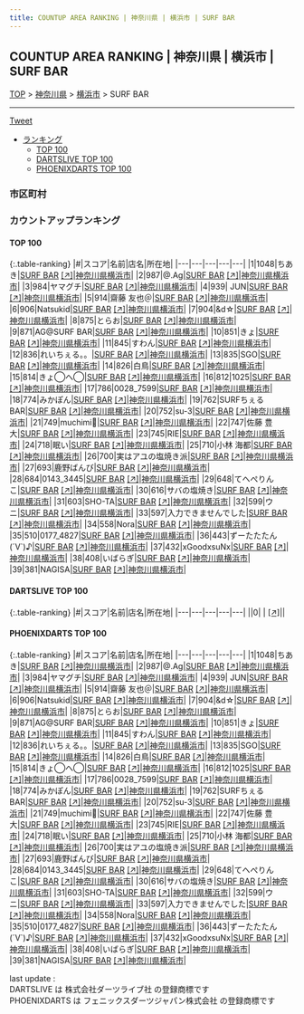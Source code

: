 ```yaml
---
title: COUNTUP AREA RANKING | 神奈川県 | 横浜市 | SURF BAR
---
```

## COUNTUP AREA RANKING | 神奈川県 | 横浜市 | SURF BAR

[TOP](/darts/rank/) > [神奈川県](/darts/rank/神奈川県/) > [横浜市](/darts/rank/神奈川県/横浜市/) > SURF BAR

___

<a href="https://twitter.com/share?ref_src=twsrc%5Etfw" data-text="COUNTUP AREA RANKING | 神奈川県横浜市SURF BAR" class="twitter-share-button" data-hashtags="DARTSLIVE,PHOENIXDARTS,darts,ダーツ" data-show-count="false">Tweet</a>

* [ランキング](#カウントアップランキング)
    * [TOP 100](#top-100)
    * [DARTSLIVE TOP 100](#dartslive-top-100)
    * [PHOENIXDARTS TOP 100](#phoenixdarts-top-100)

### 市区町村

<ul>

</ul>

### カウントアップランキング

#### TOP 100



{:.table-ranking}
|#|スコア|名前|店名|所在地|
|---|---|---|---|---|
|1|1048|<span class="rank-name-pd">ちあき</span>|<a href="/darts/rank/shops/81357.html">SURF BAR</a> <a href="https://vs.phoenixdarts.com/jp/shop/shopDetailInfo/s_81357?s_seq=81357">[↗]</a>|<a href="/darts/rank/神奈川県/横浜市">神奈川県横浜市</a>|
|2|987|<span class="rank-name-pd">@.Ag</span>|<a href="/darts/rank/shops/81357.html">SURF BAR</a> <a href="https://vs.phoenixdarts.com/jp/shop/shopDetailInfo/s_81357?s_seq=81357">[↗]</a>|<a href="/darts/rank/神奈川県/横浜市">神奈川県横浜市</a>|
|3|984|<span class="rank-name-pd">ヤマグチ</span>|<a href="/darts/rank/shops/81357.html">SURF BAR</a> <a href="https://vs.phoenixdarts.com/jp/shop/shopDetailInfo/s_81357?s_seq=81357">[↗]</a>|<a href="/darts/rank/神奈川県/横浜市">神奈川県横浜市</a>|
|4|939|<span class="rank-name-pd"> JUN</span>|<a href="/darts/rank/shops/81357.html">SURF BAR</a> <a href="https://vs.phoenixdarts.com/jp/shop/shopDetailInfo/s_81357?s_seq=81357">[↗]</a>|<a href="/darts/rank/神奈川県/横浜市">神奈川県横浜市</a>|
|5|914|<span class="rank-name-pd">齋藤 友也＠</span>|<a href="/darts/rank/shops/81357.html">SURF BAR</a> <a href="https://vs.phoenixdarts.com/jp/shop/shopDetailInfo/s_81357?s_seq=81357">[↗]</a>|<a href="/darts/rank/神奈川県/横浜市">神奈川県横浜市</a>|
|6|906|<span class="rank-name-pd">Natsukid</span>|<a href="/darts/rank/shops/81357.html">SURF BAR</a> <a href="https://vs.phoenixdarts.com/jp/shop/shopDetailInfo/s_81357?s_seq=81357">[↗]</a>|<a href="/darts/rank/神奈川県/横浜市">神奈川県横浜市</a>|
|7|904|<span class="rank-name-pd">&amp;d☆</span>|<a href="/darts/rank/shops/81357.html">SURF BAR</a> <a href="https://vs.phoenixdarts.com/jp/shop/shopDetailInfo/s_81357?s_seq=81357">[↗]</a>|<a href="/darts/rank/神奈川県/横浜市">神奈川県横浜市</a>|
|8|875|<span class="rank-name-pd">とらお</span>|<a href="/darts/rank/shops/81357.html">SURF BAR</a> <a href="https://vs.phoenixdarts.com/jp/shop/shopDetailInfo/s_81357?s_seq=81357">[↗]</a>|<a href="/darts/rank/神奈川県/横浜市">神奈川県横浜市</a>|
|9|871|<span class="rank-name-pd">AG@SURF BAR</span>|<a href="/darts/rank/shops/81357.html">SURF BAR</a> <a href="https://vs.phoenixdarts.com/jp/shop/shopDetailInfo/s_81357?s_seq=81357">[↗]</a>|<a href="/darts/rank/神奈川県/横浜市">神奈川県横浜市</a>|
|10|851|<span class="rank-name-pd">きょ</span>|<a href="/darts/rank/shops/81357.html">SURF BAR</a> <a href="https://vs.phoenixdarts.com/jp/shop/shopDetailInfo/s_81357?s_seq=81357">[↗]</a>|<a href="/darts/rank/神奈川県/横浜市">神奈川県横浜市</a>|
|11|845|<span class="rank-name-pd">すわん</span>|<a href="/darts/rank/shops/81357.html">SURF BAR</a> <a href="https://vs.phoenixdarts.com/jp/shop/shopDetailInfo/s_81357?s_seq=81357">[↗]</a>|<a href="/darts/rank/神奈川県/横浜市">神奈川県横浜市</a>|
|12|836|<span class="rank-name-pd">れいちぇる。。</span>|<a href="/darts/rank/shops/81357.html">SURF BAR</a> <a href="https://vs.phoenixdarts.com/jp/shop/shopDetailInfo/s_81357?s_seq=81357">[↗]</a>|<a href="/darts/rank/神奈川県/横浜市">神奈川県横浜市</a>|
|13|835|<span class="rank-name-pd">SGO</span>|<a href="/darts/rank/shops/81357.html">SURF BAR</a> <a href="https://vs.phoenixdarts.com/jp/shop/shopDetailInfo/s_81357?s_seq=81357">[↗]</a>|<a href="/darts/rank/神奈川県/横浜市">神奈川県横浜市</a>|
|14|826|<span class="rank-name-pd">白鳥</span>|<a href="/darts/rank/shops/81357.html">SURF BAR</a> <a href="https://vs.phoenixdarts.com/jp/shop/shopDetailInfo/s_81357?s_seq=81357">[↗]</a>|<a href="/darts/rank/神奈川県/横浜市">神奈川県横浜市</a>|
|15|814|<span class="rank-name-pd">きょ◯へ◯</span>|<a href="/darts/rank/shops/81357.html">SURF BAR</a> <a href="https://vs.phoenixdarts.com/jp/shop/shopDetailInfo/s_81357?s_seq=81357">[↗]</a>|<a href="/darts/rank/神奈川県/横浜市">神奈川県横浜市</a>|
|16|812|<span class="rank-name-pd">1025</span>|<a href="/darts/rank/shops/81357.html">SURF BAR</a> <a href="https://vs.phoenixdarts.com/jp/shop/shopDetailInfo/s_81357?s_seq=81357">[↗]</a>|<a href="/darts/rank/神奈川県/横浜市">神奈川県横浜市</a>|
|17|786|<span class="rank-name-pd">0028_7599</span>|<a href="/darts/rank/shops/81357.html">SURF BAR</a> <a href="https://vs.phoenixdarts.com/jp/shop/shopDetailInfo/s_81357?s_seq=81357">[↗]</a>|<a href="/darts/rank/神奈川県/横浜市">神奈川県横浜市</a>|
|18|774|<span class="rank-name-pd">みかぽん</span>|<a href="/darts/rank/shops/81357.html">SURF BAR</a> <a href="https://vs.phoenixdarts.com/jp/shop/shopDetailInfo/s_81357?s_seq=81357">[↗]</a>|<a href="/darts/rank/神奈川県/横浜市">神奈川県横浜市</a>|
|19|762|<span class="rank-name-pd">SURFちぇるBAR</span>|<a href="/darts/rank/shops/81357.html">SURF BAR</a> <a href="https://vs.phoenixdarts.com/jp/shop/shopDetailInfo/s_81357?s_seq=81357">[↗]</a>|<a href="/darts/rank/神奈川県/横浜市">神奈川県横浜市</a>|
|20|752|<span class="rank-name-pd">su-3</span>|<a href="/darts/rank/shops/81357.html">SURF BAR</a> <a href="https://vs.phoenixdarts.com/jp/shop/shopDetailInfo/s_81357?s_seq=81357">[↗]</a>|<a href="/darts/rank/神奈川県/横浜市">神奈川県横浜市</a>|
|21|749|<span class="rank-name-pd">muchimi👾</span>|<a href="/darts/rank/shops/81357.html">SURF BAR</a> <a href="https://vs.phoenixdarts.com/jp/shop/shopDetailInfo/s_81357?s_seq=81357">[↗]</a>|<a href="/darts/rank/神奈川県/横浜市">神奈川県横浜市</a>|
|22|747|<span class="rank-name-pd"><span class="pro-icon-pd"></span>佐藤 豊大</span>|<a href="/darts/rank/shops/81357.html">SURF BAR</a> <a href="https://vs.phoenixdarts.com/jp/shop/shopDetailInfo/s_81357?s_seq=81357">[↗]</a>|<a href="/darts/rank/神奈川県/横浜市">神奈川県横浜市</a>|
|23|745|<span class="rank-name-pd">RIE</span>|<a href="/darts/rank/shops/81357.html">SURF BAR</a> <a href="https://vs.phoenixdarts.com/jp/shop/shopDetailInfo/s_81357?s_seq=81357">[↗]</a>|<a href="/darts/rank/神奈川県/横浜市">神奈川県横浜市</a>|
|24|718|<span class="rank-name-pd">眠い</span>|<a href="/darts/rank/shops/81357.html">SURF BAR</a> <a href="https://vs.phoenixdarts.com/jp/shop/shopDetailInfo/s_81357?s_seq=81357">[↗]</a>|<a href="/darts/rank/神奈川県/横浜市">神奈川県横浜市</a>|
|25|710|<span class="rank-name-pd">小林 海都</span>|<a href="/darts/rank/shops/81357.html">SURF BAR</a> <a href="https://vs.phoenixdarts.com/jp/shop/shopDetailInfo/s_81357?s_seq=81357">[↗]</a>|<a href="/darts/rank/神奈川県/横浜市">神奈川県横浜市</a>|
|26|700|<span class="rank-name-pd">実はアユの塩焼き派</span>|<a href="/darts/rank/shops/81357.html">SURF BAR</a> <a href="https://vs.phoenixdarts.com/jp/shop/shopDetailInfo/s_81357?s_seq=81357">[↗]</a>|<a href="/darts/rank/神奈川県/横浜市">神奈川県横浜市</a>|
|27|693|<span class="rank-name-pd">鹿野ばんび</span>|<a href="/darts/rank/shops/81357.html">SURF BAR</a> <a href="https://vs.phoenixdarts.com/jp/shop/shopDetailInfo/s_81357?s_seq=81357">[↗]</a>|<a href="/darts/rank/神奈川県/横浜市">神奈川県横浜市</a>|
|28|684|<span class="rank-name-pd">0143_3445</span>|<a href="/darts/rank/shops/81357.html">SURF BAR</a> <a href="https://vs.phoenixdarts.com/jp/shop/shopDetailInfo/s_81357?s_seq=81357">[↗]</a>|<a href="/darts/rank/神奈川県/横浜市">神奈川県横浜市</a>|
|29|648|<span class="rank-name-pd">てへぺりんこ</span>|<a href="/darts/rank/shops/81357.html">SURF BAR</a> <a href="https://vs.phoenixdarts.com/jp/shop/shopDetailInfo/s_81357?s_seq=81357">[↗]</a>|<a href="/darts/rank/神奈川県/横浜市">神奈川県横浜市</a>|
|30|616|<span class="rank-name-pd">サバの塩焼き</span>|<a href="/darts/rank/shops/81357.html">SURF BAR</a> <a href="https://vs.phoenixdarts.com/jp/shop/shopDetailInfo/s_81357?s_seq=81357">[↗]</a>|<a href="/darts/rank/神奈川県/横浜市">神奈川県横浜市</a>|
|31|603|<span class="rank-name-pd">SHO-TA</span>|<a href="/darts/rank/shops/81357.html">SURF BAR</a> <a href="https://vs.phoenixdarts.com/jp/shop/shopDetailInfo/s_81357?s_seq=81357">[↗]</a>|<a href="/darts/rank/神奈川県/横浜市">神奈川県横浜市</a>|
|32|599|<span class="rank-name-pd">ウニ</span>|<a href="/darts/rank/shops/81357.html">SURF BAR</a> <a href="https://vs.phoenixdarts.com/jp/shop/shopDetailInfo/s_81357?s_seq=81357">[↗]</a>|<a href="/darts/rank/神奈川県/横浜市">神奈川県横浜市</a>|
|33|597|<span class="rank-name-pd">入力できませんでした</span>|<a href="/darts/rank/shops/81357.html">SURF BAR</a> <a href="https://vs.phoenixdarts.com/jp/shop/shopDetailInfo/s_81357?s_seq=81357">[↗]</a>|<a href="/darts/rank/神奈川県/横浜市">神奈川県横浜市</a>|
|34|558|<span class="rank-name-pd">Nora</span>|<a href="/darts/rank/shops/81357.html">SURF BAR</a> <a href="https://vs.phoenixdarts.com/jp/shop/shopDetailInfo/s_81357?s_seq=81357">[↗]</a>|<a href="/darts/rank/神奈川県/横浜市">神奈川県横浜市</a>|
|35|510|<span class="rank-name-pd">0177_4827</span>|<a href="/darts/rank/shops/81357.html">SURF BAR</a> <a href="https://vs.phoenixdarts.com/jp/shop/shopDetailInfo/s_81357?s_seq=81357">[↗]</a>|<a href="/darts/rank/神奈川県/横浜市">神奈川県横浜市</a>|
|36|443|<span class="rank-name-pd">ずーたたたん(´V`)♪</span>|<a href="/darts/rank/shops/81357.html">SURF BAR</a> <a href="https://vs.phoenixdarts.com/jp/shop/shopDetailInfo/s_81357?s_seq=81357">[↗]</a>|<a href="/darts/rank/神奈川県/横浜市">神奈川県横浜市</a>|
|37|432|<span class="rank-name-pd">xGoodxsuNx</span>|<a href="/darts/rank/shops/81357.html">SURF BAR</a> <a href="https://vs.phoenixdarts.com/jp/shop/shopDetailInfo/s_81357?s_seq=81357">[↗]</a>|<a href="/darts/rank/神奈川県/横浜市">神奈川県横浜市</a>|
|38|408|<span class="rank-name-pd">いばらぎ</span>|<a href="/darts/rank/shops/81357.html">SURF BAR</a> <a href="https://vs.phoenixdarts.com/jp/shop/shopDetailInfo/s_81357?s_seq=81357">[↗]</a>|<a href="/darts/rank/神奈川県/横浜市">神奈川県横浜市</a>|
|39|381|<span class="rank-name-pd">NAGISA</span>|<a href="/darts/rank/shops/81357.html">SURF BAR</a> <a href="https://vs.phoenixdarts.com/jp/shop/shopDetailInfo/s_81357?s_seq=81357">[↗]</a>|<a href="/darts/rank/神奈川県/横浜市">神奈川県横浜市</a>|


#### DARTSLIVE TOP 100



{:.table-ranking}
|#|スコア|名前|店名|所在地|
|---|---|---|---|---|
||0|<span class="rank-name-dl"> </span>|<a href="/darts/rank/shops/.html"></a> <a href="">[↗]</a>|<a href="/darts/rank//"></a>|


#### PHOENIXDARTS TOP 100



{:.table-ranking}
|#|スコア|名前|店名|所在地|
|---|---|---|---|---|
|1|1048|<span class="rank-name-pd">ちあき</span>|<a href="/darts/rank/shops/81357.html">SURF BAR</a> <a href="https://vs.phoenixdarts.com/jp/shop/shopDetailInfo/s_81357?s_seq=81357">[↗]</a>|<a href="/darts/rank/神奈川県/横浜市">神奈川県横浜市</a>|
|2|987|<span class="rank-name-pd">@.Ag</span>|<a href="/darts/rank/shops/81357.html">SURF BAR</a> <a href="https://vs.phoenixdarts.com/jp/shop/shopDetailInfo/s_81357?s_seq=81357">[↗]</a>|<a href="/darts/rank/神奈川県/横浜市">神奈川県横浜市</a>|
|3|984|<span class="rank-name-pd">ヤマグチ</span>|<a href="/darts/rank/shops/81357.html">SURF BAR</a> <a href="https://vs.phoenixdarts.com/jp/shop/shopDetailInfo/s_81357?s_seq=81357">[↗]</a>|<a href="/darts/rank/神奈川県/横浜市">神奈川県横浜市</a>|
|4|939|<span class="rank-name-pd"> JUN</span>|<a href="/darts/rank/shops/81357.html">SURF BAR</a> <a href="https://vs.phoenixdarts.com/jp/shop/shopDetailInfo/s_81357?s_seq=81357">[↗]</a>|<a href="/darts/rank/神奈川県/横浜市">神奈川県横浜市</a>|
|5|914|<span class="rank-name-pd">齋藤 友也＠</span>|<a href="/darts/rank/shops/81357.html">SURF BAR</a> <a href="https://vs.phoenixdarts.com/jp/shop/shopDetailInfo/s_81357?s_seq=81357">[↗]</a>|<a href="/darts/rank/神奈川県/横浜市">神奈川県横浜市</a>|
|6|906|<span class="rank-name-pd">Natsukid</span>|<a href="/darts/rank/shops/81357.html">SURF BAR</a> <a href="https://vs.phoenixdarts.com/jp/shop/shopDetailInfo/s_81357?s_seq=81357">[↗]</a>|<a href="/darts/rank/神奈川県/横浜市">神奈川県横浜市</a>|
|7|904|<span class="rank-name-pd">&amp;d☆</span>|<a href="/darts/rank/shops/81357.html">SURF BAR</a> <a href="https://vs.phoenixdarts.com/jp/shop/shopDetailInfo/s_81357?s_seq=81357">[↗]</a>|<a href="/darts/rank/神奈川県/横浜市">神奈川県横浜市</a>|
|8|875|<span class="rank-name-pd">とらお</span>|<a href="/darts/rank/shops/81357.html">SURF BAR</a> <a href="https://vs.phoenixdarts.com/jp/shop/shopDetailInfo/s_81357?s_seq=81357">[↗]</a>|<a href="/darts/rank/神奈川県/横浜市">神奈川県横浜市</a>|
|9|871|<span class="rank-name-pd">AG@SURF BAR</span>|<a href="/darts/rank/shops/81357.html">SURF BAR</a> <a href="https://vs.phoenixdarts.com/jp/shop/shopDetailInfo/s_81357?s_seq=81357">[↗]</a>|<a href="/darts/rank/神奈川県/横浜市">神奈川県横浜市</a>|
|10|851|<span class="rank-name-pd">きょ</span>|<a href="/darts/rank/shops/81357.html">SURF BAR</a> <a href="https://vs.phoenixdarts.com/jp/shop/shopDetailInfo/s_81357?s_seq=81357">[↗]</a>|<a href="/darts/rank/神奈川県/横浜市">神奈川県横浜市</a>|
|11|845|<span class="rank-name-pd">すわん</span>|<a href="/darts/rank/shops/81357.html">SURF BAR</a> <a href="https://vs.phoenixdarts.com/jp/shop/shopDetailInfo/s_81357?s_seq=81357">[↗]</a>|<a href="/darts/rank/神奈川県/横浜市">神奈川県横浜市</a>|
|12|836|<span class="rank-name-pd">れいちぇる。。</span>|<a href="/darts/rank/shops/81357.html">SURF BAR</a> <a href="https://vs.phoenixdarts.com/jp/shop/shopDetailInfo/s_81357?s_seq=81357">[↗]</a>|<a href="/darts/rank/神奈川県/横浜市">神奈川県横浜市</a>|
|13|835|<span class="rank-name-pd">SGO</span>|<a href="/darts/rank/shops/81357.html">SURF BAR</a> <a href="https://vs.phoenixdarts.com/jp/shop/shopDetailInfo/s_81357?s_seq=81357">[↗]</a>|<a href="/darts/rank/神奈川県/横浜市">神奈川県横浜市</a>|
|14|826|<span class="rank-name-pd">白鳥</span>|<a href="/darts/rank/shops/81357.html">SURF BAR</a> <a href="https://vs.phoenixdarts.com/jp/shop/shopDetailInfo/s_81357?s_seq=81357">[↗]</a>|<a href="/darts/rank/神奈川県/横浜市">神奈川県横浜市</a>|
|15|814|<span class="rank-name-pd">きょ◯へ◯</span>|<a href="/darts/rank/shops/81357.html">SURF BAR</a> <a href="https://vs.phoenixdarts.com/jp/shop/shopDetailInfo/s_81357?s_seq=81357">[↗]</a>|<a href="/darts/rank/神奈川県/横浜市">神奈川県横浜市</a>|
|16|812|<span class="rank-name-pd">1025</span>|<a href="/darts/rank/shops/81357.html">SURF BAR</a> <a href="https://vs.phoenixdarts.com/jp/shop/shopDetailInfo/s_81357?s_seq=81357">[↗]</a>|<a href="/darts/rank/神奈川県/横浜市">神奈川県横浜市</a>|
|17|786|<span class="rank-name-pd">0028_7599</span>|<a href="/darts/rank/shops/81357.html">SURF BAR</a> <a href="https://vs.phoenixdarts.com/jp/shop/shopDetailInfo/s_81357?s_seq=81357">[↗]</a>|<a href="/darts/rank/神奈川県/横浜市">神奈川県横浜市</a>|
|18|774|<span class="rank-name-pd">みかぽん</span>|<a href="/darts/rank/shops/81357.html">SURF BAR</a> <a href="https://vs.phoenixdarts.com/jp/shop/shopDetailInfo/s_81357?s_seq=81357">[↗]</a>|<a href="/darts/rank/神奈川県/横浜市">神奈川県横浜市</a>|
|19|762|<span class="rank-name-pd">SURFちぇるBAR</span>|<a href="/darts/rank/shops/81357.html">SURF BAR</a> <a href="https://vs.phoenixdarts.com/jp/shop/shopDetailInfo/s_81357?s_seq=81357">[↗]</a>|<a href="/darts/rank/神奈川県/横浜市">神奈川県横浜市</a>|
|20|752|<span class="rank-name-pd">su-3</span>|<a href="/darts/rank/shops/81357.html">SURF BAR</a> <a href="https://vs.phoenixdarts.com/jp/shop/shopDetailInfo/s_81357?s_seq=81357">[↗]</a>|<a href="/darts/rank/神奈川県/横浜市">神奈川県横浜市</a>|
|21|749|<span class="rank-name-pd">muchimi👾</span>|<a href="/darts/rank/shops/81357.html">SURF BAR</a> <a href="https://vs.phoenixdarts.com/jp/shop/shopDetailInfo/s_81357?s_seq=81357">[↗]</a>|<a href="/darts/rank/神奈川県/横浜市">神奈川県横浜市</a>|
|22|747|<span class="rank-name-pd"><span class="pro-icon-pd"></span>佐藤 豊大</span>|<a href="/darts/rank/shops/81357.html">SURF BAR</a> <a href="https://vs.phoenixdarts.com/jp/shop/shopDetailInfo/s_81357?s_seq=81357">[↗]</a>|<a href="/darts/rank/神奈川県/横浜市">神奈川県横浜市</a>|
|23|745|<span class="rank-name-pd">RIE</span>|<a href="/darts/rank/shops/81357.html">SURF BAR</a> <a href="https://vs.phoenixdarts.com/jp/shop/shopDetailInfo/s_81357?s_seq=81357">[↗]</a>|<a href="/darts/rank/神奈川県/横浜市">神奈川県横浜市</a>|
|24|718|<span class="rank-name-pd">眠い</span>|<a href="/darts/rank/shops/81357.html">SURF BAR</a> <a href="https://vs.phoenixdarts.com/jp/shop/shopDetailInfo/s_81357?s_seq=81357">[↗]</a>|<a href="/darts/rank/神奈川県/横浜市">神奈川県横浜市</a>|
|25|710|<span class="rank-name-pd">小林 海都</span>|<a href="/darts/rank/shops/81357.html">SURF BAR</a> <a href="https://vs.phoenixdarts.com/jp/shop/shopDetailInfo/s_81357?s_seq=81357">[↗]</a>|<a href="/darts/rank/神奈川県/横浜市">神奈川県横浜市</a>|
|26|700|<span class="rank-name-pd">実はアユの塩焼き派</span>|<a href="/darts/rank/shops/81357.html">SURF BAR</a> <a href="https://vs.phoenixdarts.com/jp/shop/shopDetailInfo/s_81357?s_seq=81357">[↗]</a>|<a href="/darts/rank/神奈川県/横浜市">神奈川県横浜市</a>|
|27|693|<span class="rank-name-pd">鹿野ばんび</span>|<a href="/darts/rank/shops/81357.html">SURF BAR</a> <a href="https://vs.phoenixdarts.com/jp/shop/shopDetailInfo/s_81357?s_seq=81357">[↗]</a>|<a href="/darts/rank/神奈川県/横浜市">神奈川県横浜市</a>|
|28|684|<span class="rank-name-pd">0143_3445</span>|<a href="/darts/rank/shops/81357.html">SURF BAR</a> <a href="https://vs.phoenixdarts.com/jp/shop/shopDetailInfo/s_81357?s_seq=81357">[↗]</a>|<a href="/darts/rank/神奈川県/横浜市">神奈川県横浜市</a>|
|29|648|<span class="rank-name-pd">てへぺりんこ</span>|<a href="/darts/rank/shops/81357.html">SURF BAR</a> <a href="https://vs.phoenixdarts.com/jp/shop/shopDetailInfo/s_81357?s_seq=81357">[↗]</a>|<a href="/darts/rank/神奈川県/横浜市">神奈川県横浜市</a>|
|30|616|<span class="rank-name-pd">サバの塩焼き</span>|<a href="/darts/rank/shops/81357.html">SURF BAR</a> <a href="https://vs.phoenixdarts.com/jp/shop/shopDetailInfo/s_81357?s_seq=81357">[↗]</a>|<a href="/darts/rank/神奈川県/横浜市">神奈川県横浜市</a>|
|31|603|<span class="rank-name-pd">SHO-TA</span>|<a href="/darts/rank/shops/81357.html">SURF BAR</a> <a href="https://vs.phoenixdarts.com/jp/shop/shopDetailInfo/s_81357?s_seq=81357">[↗]</a>|<a href="/darts/rank/神奈川県/横浜市">神奈川県横浜市</a>|
|32|599|<span class="rank-name-pd">ウニ</span>|<a href="/darts/rank/shops/81357.html">SURF BAR</a> <a href="https://vs.phoenixdarts.com/jp/shop/shopDetailInfo/s_81357?s_seq=81357">[↗]</a>|<a href="/darts/rank/神奈川県/横浜市">神奈川県横浜市</a>|
|33|597|<span class="rank-name-pd">入力できませんでした</span>|<a href="/darts/rank/shops/81357.html">SURF BAR</a> <a href="https://vs.phoenixdarts.com/jp/shop/shopDetailInfo/s_81357?s_seq=81357">[↗]</a>|<a href="/darts/rank/神奈川県/横浜市">神奈川県横浜市</a>|
|34|558|<span class="rank-name-pd">Nora</span>|<a href="/darts/rank/shops/81357.html">SURF BAR</a> <a href="https://vs.phoenixdarts.com/jp/shop/shopDetailInfo/s_81357?s_seq=81357">[↗]</a>|<a href="/darts/rank/神奈川県/横浜市">神奈川県横浜市</a>|
|35|510|<span class="rank-name-pd">0177_4827</span>|<a href="/darts/rank/shops/81357.html">SURF BAR</a> <a href="https://vs.phoenixdarts.com/jp/shop/shopDetailInfo/s_81357?s_seq=81357">[↗]</a>|<a href="/darts/rank/神奈川県/横浜市">神奈川県横浜市</a>|
|36|443|<span class="rank-name-pd">ずーたたたん(´V`)♪</span>|<a href="/darts/rank/shops/81357.html">SURF BAR</a> <a href="https://vs.phoenixdarts.com/jp/shop/shopDetailInfo/s_81357?s_seq=81357">[↗]</a>|<a href="/darts/rank/神奈川県/横浜市">神奈川県横浜市</a>|
|37|432|<span class="rank-name-pd">xGoodxsuNx</span>|<a href="/darts/rank/shops/81357.html">SURF BAR</a> <a href="https://vs.phoenixdarts.com/jp/shop/shopDetailInfo/s_81357?s_seq=81357">[↗]</a>|<a href="/darts/rank/神奈川県/横浜市">神奈川県横浜市</a>|
|38|408|<span class="rank-name-pd">いばらぎ</span>|<a href="/darts/rank/shops/81357.html">SURF BAR</a> <a href="https://vs.phoenixdarts.com/jp/shop/shopDetailInfo/s_81357?s_seq=81357">[↗]</a>|<a href="/darts/rank/神奈川県/横浜市">神奈川県横浜市</a>|
|39|381|<span class="rank-name-pd">NAGISA</span>|<a href="/darts/rank/shops/81357.html">SURF BAR</a> <a href="https://vs.phoenixdarts.com/jp/shop/shopDetailInfo/s_81357?s_seq=81357">[↗]</a>|<a href="/darts/rank/神奈川県/横浜市">神奈川県横浜市</a>|


<div class="footer border-top border-gray-light mt-5 pt-3 text-right text-gray">
    last update : <span style="font-weight: italic" id="foot_last_modified"></span><br />
    DARTSLIVE は 株式会社ダーツライブ社 の登録商標です<br />
    PHOENIXDARTS は フェニックスダーツジャパン株式会社 の登録商標です<br />
</div>

<script src="https://cdnjs.cloudflare.com/ajax/libs/jquery.tablesorter/2.31.3/js/jquery.tablesorter.min.js" integrity="sha512-qzgd5cYSZcosqpzpn7zF2ZId8f/8CHmFKZ8j7mU4OUXTNRd5g+ZHBPsgKEwoqxCtdQvExE5LprwwPAgoicguNg==" crossorigin="anonymous" referrerpolicy="no-referrer"></script>
<link rel="stylesheet" href="https://cdnjs.cloudflare.com/ajax/libs/jquery.tablesorter/2.31.3/css/theme.default.min.css" integrity="sha512-wghhOJkjQX0Lh3NSWvNKeZ0ZpNn+SPVXX1Qyc9OCaogADktxrBiBdKGDoqVUOyhStvMBmJQ8ZdMHiR3wuEq8+w==" crossorigin="anonymous" referrerpolicy="no-referrer" />
<script>
$(function() {
    $(".table-ranking").tablesorter({sortList:[[0, 0]]});
    $("#foot_last_modified").text(formatDate(new Date(document.lastModified), 'yyyy-MM-dd HH:mm:ss'));
});
</script>

<script async src="https://platform.twitter.com/widgets.js" charset="utf-8"></script>